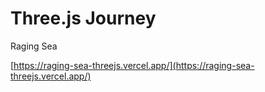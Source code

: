 # Three.js Journey
Raging Sea

[https://raging-sea-threejs.vercel.app/](https://raging-sea-threejs.vercel.app/)
